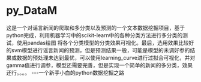 # py_DataM
   这是一个对谣言新闻的爬取和多分类以及预测的一个文本数据挖掘项目，基于python完成，利用机器学习中的scikit-learn中的各种分类方法进行多分类的测试，使用pandas绘图
将各个分类模型的分类效果可视化。最后，选用效果比较好的svm模型进行谣言新闻的预测，但是预测结果一般，可能是模型的未调好参的结果或数据的预处理未达到最优，可以使用learning_curve进行过拟合可视化，并对gamma值进行调参，模型还需要完善，但是实现一个简单的新闻的多分类，效果还行。。。。
                                                                        ---一个新手小白的python数据挖掘之路
